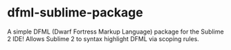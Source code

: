 dfml-sublime-package
====================

A simple DFML (Dwarf Fortress Markup Language) package for the Sublime 2 IDE!  Allows Sublime 2 to syntax highlight DFML via scoping rules.